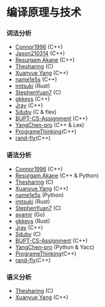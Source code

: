 # 编译原理与技术

### 词法分析

* [Connor1996](https://github.com/Connor1996/BUPT-Projects/tree/master/LexParse) (C++)
* [Jason210314](https://github.com/Jason210314/LexerAndParser) (C++)
* [Resurgam Akane](https://github.com/Resurgam-Akane/Compilers-Principles/tree/master/Lexical%20Analysis) (C++)
* [Thesharing](https://github.com/Thesharing/school-projects/tree/master/Homework/Compile%20Principle/%E8%AF%8D%E6%B3%95%E5%88%86%E6%9E%90) (C)
* [Xuanyue Yang](https://github.com/YangXuanyue/Compiler) (C++)
* [name1e5s](https://github.com/name1e5s/cLex) (C++)
* [imtsuki](https://github.com/imtsuki/clex) (Rust)
* [StephenYuan7](https://github.com/StephenYuan7/compiler_by_stphenyuan) (C)
* [gkkeys](https://github.com/gkkeys/alex) (C++)
* [Jray](https://github.com/Jraaay/LexParser) (C++)
* [Sduby](https://github.com/Sduby22/compiling_hw/tree/main/lab1-clexer) (C & flex)
* [BUPT-CS-Assignment](https://github.com/BUPT-CS-Assignment/Lexer) (C++)
* [YangChen-pro](https://github.com/YangChen-pro/bupt-assignments/tree/main/3rd%20year%20of%20BUPT/First%20semester/Compilation/lexical%20analysis) (C++ & Lex)
* [ProgrameThinking](https://github.com/ProgrameThinking/Compiler_bupt)(C++)
* [rand-fly](https://github.com/rand-fly/bupt_work_collection/tree/main/compiler)(C++)

### 语法分析

* [Connor1996](https://github.com/Connor1996/BUPT-Projects/tree/master/SyntaxParser) (C++)
* [Resurgam Akane](https://github.com/Resurgam-Akane/Compilers-Principles/tree/master/Grammer%20Analysis) (C++ & Python)
* [Thesharing](https://github.com/Thesharing/school-projects/tree/master/Homework/Compile%20Principle/%E8%AF%AD%E6%B3%95%E5%88%86%E6%9E%90) (C)
* [Xuanyue Yang](https://github.com/YangXuanyue/Compiler) (C++)
* [name1e5s](https://github.com/name1e5s/playground/tree/master/FuckingCalculator) (Python)
* [imtsuki](https://github.com/imtsuki/lr1-parser) (Rust)
* [StephenYuan7](https://github.com/StephenYuan7/parsing_by_StephenYuan) (C)
* [ayamir](https://github.com/ayamir/lr) (Go)
* [gkkeys](https://github.com/gkkeys/lr1-parser) (Rust)
* [Jray](https://github.com/Jraaay/SyntaxAnalyzer) (C++)
* [Sduby](https://github.com/Sduby22/compiling_hw/tree/main/lab2-yacc) (C)
* [BUPT-CS-Assignment](https://github.com/BUPT-CS-Assignment/SyntaxAnalyzer) (C++)
* [YangChen-pro](https://github.com/YangChen-pro/bupt-assignments/tree/main/3rd%20year%20of%20BUPT/First%20semester/Compilation/grammar%20analysis) (Python & Yacc)
* [ProgrameThinking](https://github.com/ProgrameThinking/Compiler_bupt)(C++)
* [rand-fly](https://github.com/rand-fly/bupt_work_collection/tree/main/compiler)(C++)

### 语义分析

* [Thesharing](https://github.com/Thesharing/school-projects/tree/master/Homework/Compile%20Principle/%E8%AF%AD%E4%B9%89%E5%88%86%E6%9E%90) (C)
* [Xuanyue Yang](https://github.com/YangXuanyue/Compiler) (C++)
